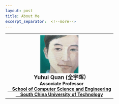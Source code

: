 ```yaml
---
layout: post
title: About Me
excerpt_separator:  <!--more-->
---
```

<table>
<tbody>
<tr>
<th><img src="https://github.com/Dofboom/Dofboom.github.io/raw/master/images/2.jpg" alt="" width="120" align="center" /><br />
<span style="font-size: 120%;"><strong> &ensp; Yuhui Quan</strong> (全宇晖） </span><br />
<span style="font-size: 100%;">&ensp; &nbsp;Associate Professor <a href="http://www2.scut.edu.cn/cs/"><br>&ensp;&nbsp;&nbsp;School of Computer Science and Engineering</a></span><br />
<span style="font-size: 100%;"> <a href="https://www.scut.edu.cn">&ensp;&nbsp; South China University of Technology</a><br />
</span></th>
</tr>
</tbody>
</table>

